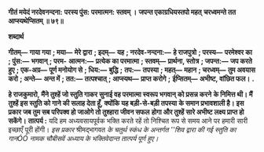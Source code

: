 **गीतं मयेदं नरदेवनन्दना:** **परस्य पुंस: परमात्मन: स्तवम् ।** **जपन्त एकाग्रधियस्तपो महत्** **चरध्वमन्ते तत आप्स्यथेप्सितम् ॥ ७९॥** 

**शब्दार्थ** 

**गीतम्—** **गाया गया** **; मया—** **मेरे द्वारा** **; इदम्—** **यह** **; नरदेव-नन्दना:—** **हे राजपुत्रो** **; परस्य—** **परमेश्वर का** **; पुंस:—** **भगवान्** **; परम-** **आत्मन:—** **प्रत्येक का परमात्मा** **; स्तवम्—** **प्रार्थना, स्तोत्र** **; जपन्त:—** **जप करते हुए** **; एक-अग्र—** **पूर्ण मनोयोग से** **; धिय:—** **बुद्धि** **;** **तप:—** **तपस्या** **; महत्—** **महान** **; चरध्वम्—** **तुम अवयास करो** **; अन्ते—** **अन्त में** **; तत:—** **तत्पश्चात्** **; आप्स्यथ—** **प्राप्त करोगे** **;** **ईप्सितम्—** **अभीष्ट, वांछित फल।** **.** 

**हे राजकुमारो, मैंने तुश्हें जो स्तुति गाकर सुनाई वह परमात्मा स्वरूप भगवान् को प्रसन्न करने** **के निमित्त थी। मैं तुश्हें इस स्तुति को गाने की सलाह देता हूँ, क्योंकि यह बड़ी-से-बड़ी तपस्या** **के समान प्रभावशाली है। इस प्रकार जब तुम सब परिपक्व हो जाओगे तो तुश्हारा जीवन सफल** **होगा और तुश्हें सारे अभीष्ट लक्ष्य प्राप्त हो सकेंगे।** **तात्पर्य :** यदि हम अध्यवसायपूर्वक भक्ति करते रहें तो निश्चित रूप से समय आने पर हमारी सारी इच्छाएँ पूरी होंगी। *इस प्रकार* श्रीमद्भागवत *के चतुर्थ स्कंध के अन्तर्गत ''शिव द्वारा की गई स्तुति का गानÓÓ नामक* *चौबीसवें अध्याय के भक्तिवेदान्त तात्पर्य पूर्ण हुए।* 